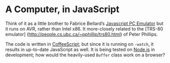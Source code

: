 A Computer, in JavaScript
=========================
Think of it as a little brother to Fabrice Bellard’s [Javascript PC Emulator](http://bellard.org/jslinux/) but it runs on AVR, rather than Intel x86. It more-closely related to the [TRS-80 emulator] (http://people.cs.ubc.ca/~pphillip/trs80.html) of Peter Phillips.

The code is written in [CoffeeScript](http://jashkenas.github.com/coffee-script/); but since it is running on `-watch`, it results in up-to-date JavaScript as well.
It is being tested on [Node.js](http://nodejs.org/) in development; how would the heavily-used `Buffer` class work on a browser?
